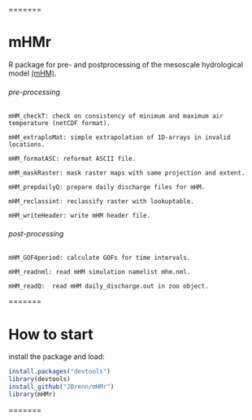 =======
# mHMr

R package for pre- and postprocessing of the mesoscale hydrological model [(mHM)](http://www.ufz.de/index.php?en=40114).

###### pre-processing
    
    mHM_checkT: check on consistency of minimum and maximum air temperature (netCDF format).
    
    mHM_extraploMat: simple extrapolation of 1D-arrays in invalid locations.
    
    mHM_formatASC: reformat ASCII file. 
    
    mHM_maskRaster: mask raster maps with same projection and extent. 
    
    mHM_prepdailyQ: prepare daily discharge files for mHM. 
    
    mHM_reclassint: reclassify raster with lookuptable.
    
    mHM_writeHeader: write mHM header file. 
    
###### post-processing

    mHM_GOF4period: calculate GOFs for time intervals.

    mHM_readnml: read mHM simulation namelist mhm.nml.
    
    mHM_readQ:  read mHM daily_discharge.out in zoo object.
    
=======

# How to start

install the package and load:

```R
install.packages("devtools")
library(devtools)
install_github("JBrenn/mHMr")
library(mHMr)
```

=======

